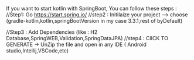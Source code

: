 If you want to start kotlin with SpringBoot, You can follow these steps :
//Step1: Go  https://start.spring.io/ 
//step2 : Initilaize your project --> 
         choose (gradle-kotlin,kotlin,springBootVersion in my case 3.3.1,rest of byDefault)
         
//Step3 :  Add Dependencies (like : H2 Database,SpringWEB,Validation,SpringDataJPA)
//step4 : ClICK TO GENERATE -> UnZip the file and open in any IDE ( Android studio,Intellij,VSCode,etc)
